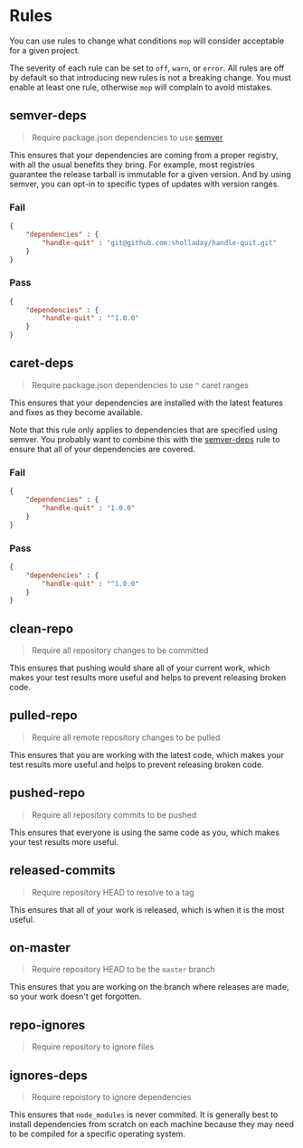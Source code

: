 # Rules

You can use rules to change what conditions `mop` will consider acceptable for a given project.

The severity of each rule can be set to `off`, `warn`, or `error`. All rules are off by default so that introducing new rules is not a breaking change. You must enable at least one rule, otherwise `mop` will complain to avoid mistakes.

## semver-deps

> Require package.json dependencies to use [semver](https://docs.npmjs.com/getting-started/semantic-versioning)

This ensures that your dependencies are coming from a proper registry, with all the usual benefits they bring. For example, most registries guarantee the release tarball is immutable for a given version. And by using semver, you can opt-in to specific types of updates with version ranges.

### Fail

```json
{
    "dependencies" : {
        "handle-quit" : "git@github.com:sholladay/handle-quit.git"
    }
}
```

### Pass

```json
{
    "dependencies" : {
        "handle-quit" : "^1.0.0"
    }
}
```

## caret-deps

> Require package.json dependencies to use `^` caret ranges

This ensures that your dependencies are installed with the latest features and fixes as they become available.

Note that this rule only applies to dependencies that are specified using semver. You probably want to combine this with the [semver-deps](#semver-deps) rule to ensure that all of your dependencies are covered.

### Fail

```json
{
    "dependencies" : {
        "handle-quit" : "1.0.0"
    }
}
```

### Pass

```json
{
    "dependencies" : {
        "handle-quit" : "^1.0.0"
    }
}
```

## clean-repo

> Require all repository changes to be committed

This ensures that pushing would share all of your current work, which makes your test results more useful and helps to prevent releasing broken code.

## pulled-repo

> Require all remote repository changes to be pulled

This ensures that you are working with the latest code, which makes your test results more useful and helps to prevent releasing broken code.

## pushed-repo

> Require all repository commits to be pushed

This ensures that everyone is using the same code as you, which makes your test results more useful.

## released-commits

> Require repository HEAD to resolve to a tag

This ensures that all of your work is released, which is when it is the most useful.

## on-master

> Require repository HEAD to be the `master` branch

This ensures that you are working on the branch where releases are made, so your work doesn't get forgotten.

## repo-ignores

> Require repository to ignore files

## ignores-deps

> Require repoistory to ignore dependencies

This ensures that `node_modules` is never commited. It is generally best to install dependencies from scratch on each machine because they may need to be compiled for a specific operating system.
